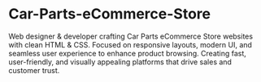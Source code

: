 # Car-Parts-eCommerce-Store
Web designer &amp; developer crafting Car Parts eCommerce Store websites with clean HTML &amp; CSS. Focused on responsive layouts, modern UI, and seamless user experience to enhance product browsing. Creating fast, user-friendly, and visually appealing platforms that drive sales and customer trust.
